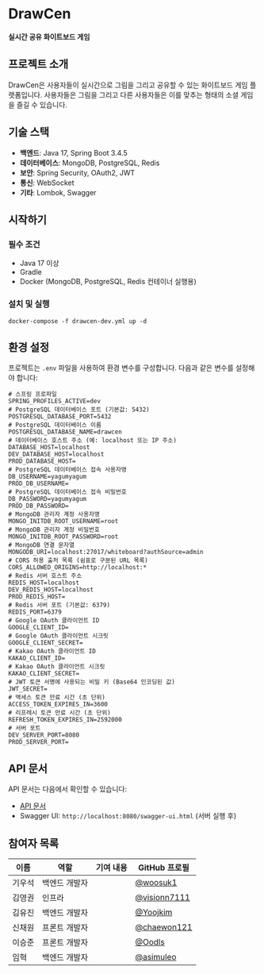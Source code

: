 # DrawCen

**실시간 공유 화이트보드 게임**

## 프로젝트 소개

DrawCen은 사용자들이 실시간으로 그림을 그리고 공유할 수 있는 화이트보드 게임 플랫폼입니다. 사용자들은 그림을 그리고 다른 사용자들은 이를 맞추는 형태의 소셜 게임을 즐길 수 있습니다.

## 기술 스택

- **백엔드**: Java 17, Spring Boot 3.4.5
- **데이터베이스**: MongoDB, PostgreSQL, Redis
- **보안**: Spring Security, OAuth2, JWT
- **통신**: WebSocket
- **기타**: Lombok, Swagger

## 시작하기

### 필수 조건

- Java 17 이상
- Gradle
- Docker (MongoDB, PostgreSQL, Redis 컨테이너 실행용)

### 설치 및 실행

```shell
docker-compose -f drawcen-dev.yml up -d 
```

## 환경 설정

프로젝트는 `.env` 파일을 사용하여 환경 변수를 구성합니다. 다음과 같은 변수를 설정해야 합니다:

```properties
# 스프링 프로파일
SPRING_PROFILES_ACTIVE=dev
# PostgreSQL 데이터베이스 포트 (기본값: 5432)
POSTGRESQL_DATABASE_PORT=5432
# PostgreSQL 데이터베이스 이름
POSTGRESQL_DATABASE_NAME=drawcen
# 데이터베이스 호스트 주소 (예: localhost 또는 IP 주소)
DATABASE_HOST=localhost
DEV_DATABASE_HOST=localhost
PROD_DATABASE_HOST=
# PostgreSQL 데이터베이스 접속 사용자명
DB_USERNAME=yagumyagum
PROD_DB_USERNAME=
# PostgreSQL 데이터베이스 접속 비밀번호
DB_PASSWORD=yagumyagum
PROD_DB_PASSWORD=
# MongoDB 관리자 계정 사용자명
MONGO_INITDB_ROOT_USERNAME=root
# MongoDB 관리자 계정 비밀번호
MONGO_INITDB_ROOT_PASSWORD=root
# MongoDB 연결 문자열
MONGODB_URI=localhost:27017/whiteboard?authSource=admin
# CORS 허용 출처 목록 (쉼표로 구분된 URL 목록)
CORS_ALLOWED_ORIGINS=http://localhost:*
# Redis 서버 호스트 주소
REDIS_HOST=localhost
DEV_REDIS_HOST=localhost
PROD_REDIS_HOST=
# Redis 서버 포트 (기본값: 6379)
REDIS_PORT=6379
# Google OAuth 클라이언트 ID
GOOGLE_CLIENT_ID=
# Google OAuth 클라이언트 시크릿
GOOGLE_CLIENT_SECRET=
# Kakao OAuth 클라이언트 ID
KAKAO_CLIENT_ID=
# Kakao OAuth 클라이언트 시크릿
KAKAO_CLIENT_SECRET=
# JWT 토큰 서명에 사용되는 비밀 키 (Base64 인코딩된 값)
JWT_SECRET=
# 액세스 토큰 만료 시간 (초 단위)
ACCESS_TOKEN_EXPIRES_IN=3600
# 리프레시 토큰 만료 시간 (초 단위)
REFRESH_TOKEN_EXPIRES_IN=2592000
# 서버 포트
DEV_SERVER_PORT=8080
PROD_SERVER_PORT=
```

## API 문서

API 문서는 다음에서 확인할 수 있습니다:

- [API 문서](docs/API.md)
- Swagger UI: `http://localhost:8080/swagger-ui.html` (서버 실행 후)

## 참여자 목록

| 이름  | 역할      | 기여 내용 | GitHub 프로필                                     |
|-----|---------|-------|------------------------------------------------|
| 기우석 | 백엔드 개발자 |       | [@woosuk1](https://github.com/woosuk1)         |
| 김영권 | 인프라     |       | [@visionn7111](https://github.com/visionn7111) |
| 김유진 | 백엔드 개발자 |       | [@Yoojkim](https://github.com/Yoojkim)         |
| 신채원 | 프론트 개발자 |       | [@chaewon121](https://github.com/chaewon121)   |
| 이승준 | 프론트 개발자 |       | [@Oodls](https://github.com/Oodls)             |
| 임혁  | 백엔드 개발자 |       | [@asimuleo](https://github.com/asimuleo)       |
